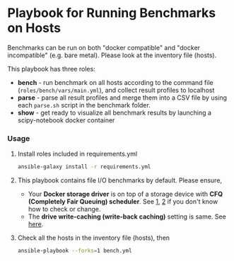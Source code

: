 # Playbook for Running Benchmarks on Hosts

Benchmarks can be run on both "docker compatible" and "docker incompatible" (e.g. bare metal). Please look at the inventory file (hosts).

This playbook has three roles:
- **bench** - run benchmark on all hosts according to the command file (`roles/bench/vars/main.yml`), and collect result profiles to localhost
- **parse** - parse all result profiles and merge them into a CSV file by using each `parse.sh` script in the benchmark folder.
- **show** - get ready to visualize all benchmark results by launching a scipy-notebook docker container

### Usage
1. Install roles included in requirements.yml
    ```bash
    ansible-galaxy install -r requirements.yml
    ```

1. This playbook contains file I/O benchmarks by default. Please ensure,
    - Your **Docker storage driver** is on top of a storage device with **CFQ (Completely Fair Queuing) scheduler**. See [1](http://unix.stackexchange.com/questions/69300/cgroups-blkio-weight-doesnt-seem-to-have-the-expected-effect), [2](https://www.cyberciti.biz/faq/linux-change-io-scheduler-for-harddisk/) if you don't know how to check or change.
    - The **drive write-caching (write-back caching)** setting is same. See [here](http://www.linux-magazine.com/Online/Features/Tune-Your-Hard-Disk-with-hdparm).

1. Check all the hosts in the inventory file (hosts), then
    ```bash
    ansible-playbook --forks=1 bench.yml
    ```
